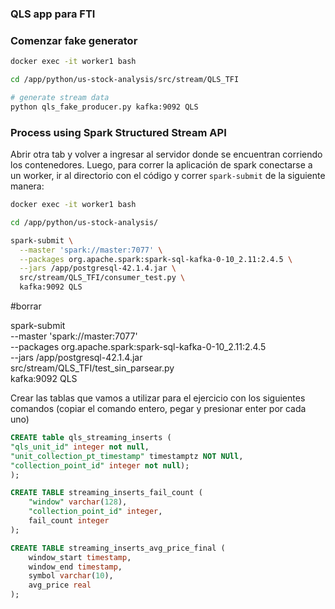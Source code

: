 ### QLS app para FTI

### Comenzar fake generator
```bash
docker exec -it worker1 bash

cd /app/python/us-stock-analysis/src/stream/QLS_TFI

# generate stream data
python qls_fake_producer.py kafka:9092 QLS
```

### Process using Spark Structured Stream API

Abrir otra tab y volver a ingresar al servidor donde se encuentran corriendo los contenedores.
Luego, para correr la aplicación de spark conectarse a un worker, ir al directorio con el código y correr `spark-submit` de la siguiente manera:

```bash
docker exec -it worker1 bash

cd /app/python/us-stock-analysis/

spark-submit \
  --master 'spark://master:7077' \
  --packages org.apache.spark:spark-sql-kafka-0-10_2.11:2.4.5 \
  --jars /app/postgresql-42.1.4.jar \
  src/stream/QLS_TFI/consumer_test.py \
  kafka:9092 QLS
```

#borrar

spark-submit \
  --master 'spark://master:7077' \
  --packages org.apache.spark:spark-sql-kafka-0-10_2.11:2.4.5 \
  --jars /app/postgresql-42.1.4.jar \
  src/stream/QLS_TFI/test_sin_parsear.py \
  kafka:9092 QLS






Crear las tablas que vamos a utilizar para el ejercicio con los siguientes comandos (copiar el comando entero, pegar y presionar enter por cada uno)

```sql
CREATE table qls_streaming_inserts (
"qls_unit_id" integer not null,
"unit_collection_pt_timestamp" timestamptz NOT NUll,
"collection_point_id" integer not null);
);
```

```sql
CREATE TABLE streaming_inserts_fail_count (
    "window" varchar(128),
    "collection_point_id" integer,
    fail_count integer
);
```

```sql
CREATE TABLE streaming_inserts_avg_price_final (
    window_start timestamp,
    window_end timestamp,
    symbol varchar(10),
    avg_price real
);
```